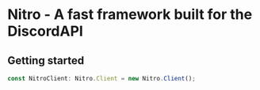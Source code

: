# Nitro - A fast framework built for the DiscordAPI

## Getting started
```ts
const NitroClient: Nitro.Client = new Nitro.Client();
```